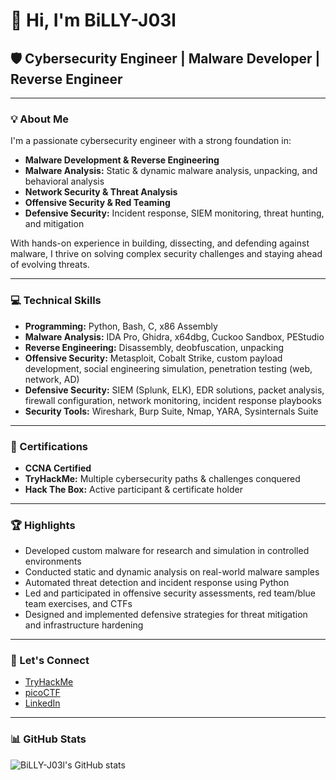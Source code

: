 # 👋 Hi, I'm BiLLY-J03l

## 🛡️ Cybersecurity Engineer | Malware Developer | Reverse Engineer

---

### 💡 About Me

I'm a passionate cybersecurity engineer with a strong foundation in:

- **Malware Development & Reverse Engineering**
- **Malware Analysis:** Static & dynamic malware analysis, unpacking, and behavioral analysis
- **Network Security & Threat Analysis**
- **Offensive Security & Red Teaming**
- **Defensive Security:** Incident response, SIEM monitoring, threat hunting, and mitigation

With hands-on experience in building, dissecting, and defending against malware, I thrive on solving complex security challenges and staying ahead of evolving threats.

---

### 💻 Technical Skills

- **Programming:** Python, Bash, C, x86 Assembly
- **Malware Analysis:** IDA Pro, Ghidra, x64dbg, Cuckoo Sandbox, PEStudio
- **Reverse Engineering:** Disassembly, deobfuscation, unpacking
- **Offensive Security:** Metasploit, Cobalt Strike, custom payload development, social engineering simulation, penetration testing (web, network, AD)
- **Defensive Security:** SIEM (Splunk, ELK), EDR solutions, packet analysis, firewall configuration, network monitoring, incident response playbooks
- **Security Tools:** Wireshark, Burp Suite, Nmap, YARA, Sysinternals Suite

---

### 📜 Certifications

- **CCNA Certified**
- **TryHackMe:** Multiple cybersecurity paths & challenges conquered
- **Hack The Box:** Active participant & certificate holder

---

### 🏆 Highlights

- Developed custom malware for research and simulation in controlled environments
- Conducted static and dynamic analysis on real-world malware samples
- Automated threat detection and incident response using Python
- Led and participated in offensive security assessments, red team/blue team exercises, and CTFs
- Designed and implemented defensive strategies for threat mitigation and infrastructure hardening

---

### 🚀 Let's Connect

- [TryHackMe](https://tryhackme.com/p/billyJ03l)
- [picoCTF](https://play.picoctf.org/users/Billy_J03l)
- [LinkedIn](www.linkedin.com/in/amer-ahmed-84a98b259)

---

### 📊 GitHub Stats

![BiLLY-J03l's GitHub stats](https://github-readme-stats.vercel.app/api?username=BiLLY-J03l&show_icons=true&hide_title=true&theme=radical)


